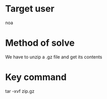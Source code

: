 # Target user
noa
# Method of solve
We have to unzip a .gz file and get its contents
# Key command
tar -xvf zip.gz
